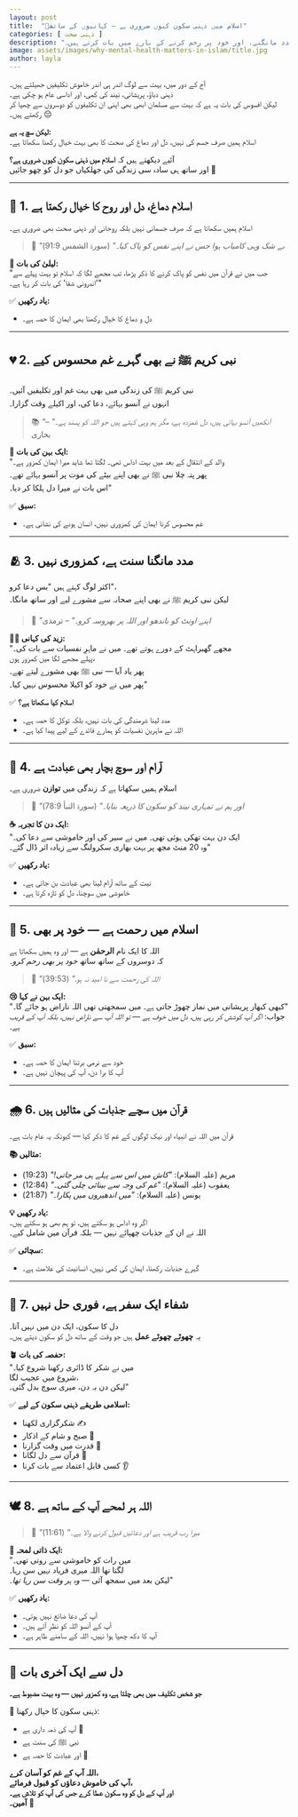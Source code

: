```yaml
---
layout: post
title:  "🌿اسلام میں ذہنی سکون کیوں ضروری ہے — کہانیوں کے ساتھ"
categories: [ ذہنی صحت ]
description: "اسلام میں ذہنی سکون کی اہمیت کو سمجھیں۔ اس مضمون میں ہم قرآن اور حدیث کی روشنی میں ذہنی سکون کے لیے اسلامی طریقوں، مدد مانگنے، اور خود پر رحم کرنے کے بارے میں بات کرتے ہیں۔"
image: assets/images/why-mental-health-matters-in-islam/title.jpg
author: layla
---
```



آج کے دور میں، بہت سے لوگ اندر ہی اندر خاموش تکلیفیں جھیلتے ہیں۔  
ذہنی دباؤ، پریشانی، نیند کی کمی، اور اداسی عام ہو چکی ہے۔  
لیکن افسوس کی بات یہ ہے کہ بہت سے مسلمان ابھی بھی اپنی ان تکلیفوں کو دوسروں سے چھپا کر رکھتے ہیں۔ 😔

**لیکن سچ یہ ہے:**  
اسلام ہمیں صرف جسم کی نہیں، دل اور دماغ کی صحت کا بھی بہت خیال رکھنا سکھاتا ہے۔

آئیے دیکھتے ہیں کہ **اسلام میں ذہنی سکون کیوں ضروری ہے؟**  
اور ساتھ ہی سادہ سی زندگی کی جھلکیاں جو دل کو چھو جائیں 💛

---

## 🧠 1. اسلام دماغ، دل اور روح کا خیال رکھتا ہے

اسلام ہمیں سکھاتا ہے کہ صرف جسمانی نہیں بلکہ روحانی اور ذہنی صحت بھی ضروری ہے۔

> 📖 _"بے شک وہی کامیاب ہوا جس نے اپنے نفس کو پاک کیا۔"_ (سورۃ الشمس 91:9)

**🧕 لیلیٰ کی بات:**  
"جب میں نے قرآن میں نفس کو پاک کرنے کا ذکر پڑھا، تب مجھے لگا کہ اسلام تو بہت پہلے سے 'اندرونی شفا' کی بات کر رہا ہے۔"

✅ **یاد رکھیں:**
- دل و دماغ کا خیال رکھنا بھی ایمان کا حصہ ہے۔

---

## 💔 2. نبی کریم ﷺ نے بھی گہرے غم محسوس کیے

نبی کریم ﷺ کی زندگی میں بھی بہت غم اور تکلیفیں آئیں۔  
انہوں نے آنسو بہائے، دعا کی، اور اکیلے وقت گزارا۔

> 📚 _"آنکھیں آنسو بہاتی ہیں، دل غمزدہ ہے، مگر ہم وہی کہتے ہیں جو اللہ کو پسند ہے۔"_ – بخاری

**🌸 ایک بہن کی بات:**  
"والد کے انتقال کے بعد میں بہت اداس تھی۔ لگتا تھا شاید میرا ایمان کمزور ہے۔  
پھر پتہ چلا نبی ﷺ نے بھی اپنے بیٹے کی موت پر آنسو بہائے تھے۔  
اس بات نے میرا دل ہلکا کر دیا۔"

✅ **سبق:**
- غم محسوس کرنا ایمان کی کمزوری نہیں، انسان ہونے کی نشانی ہے۔

---

## 🫂 3. مدد مانگنا سنت ہے، کمزوری نہیں

اکثر لوگ کہتے ہیں "بس دعا کرو"،  
لیکن نبی کریم ﷺ نے بھی اپنے صحابہ سے مشورے لیے اور ساتھ مانگا۔

> 📖 _"اپنے اونٹ کو باندھو اور اللہ پر بھروسہ کرو۔"_ – ترمذی

**🧑‍🦱 زید کی کہانی:**  
"مجھے گھبراہٹ کے دورے ہوتے تھے۔ میں نے ماہرِ نفسیات سے بات کی۔  
پہلے مجھے لگا میں کمزور ہوں،  
پھر یاد آیا — نبی ﷺ بھی مشورے لیتے تھے۔  
پھر میں نے خود کو اکیلا محسوس نہیں کیا۔"

✅ **اسلام کیا سکھاتا ہے؟**
- مدد لینا شرمندگی کی بات نہیں، بلکہ توکل کا حصہ ہے۔
- اللہ نے ماہرینِ نفسیات کو ہمارے فائدے کے لیے پیدا کیا ہے۔

---

## 🌙 4. آرام اور سوچ بچار بھی عبادت ہے

اسلام ہمیں سکھاتا ہے کہ زندگی میں **توازن** ضروری ہے۔

> 📖 _"اور ہم نے تمہاری نیند کو سکون کا ذریعہ بنایا۔"_ (سورۃ النبأ 78:9)

**☕ ایک دن کا تجربہ:**  
"ایک دن بہت تھکی ہوئی تھی۔ میں نے سیر کی اور خاموشی سے دعا کی۔  
وہ 20 منٹ مجھ پر بہت بھاری سکرولنگ سے زیادہ اثر ڈال گئے۔"

✅ **یاد رکھیں:**
- نیت کے ساتھ آرام لینا بھی عبادت بن جاتی ہے۔
- خاموشی میں سوچنا، دل کو تازہ کرتا ہے۔

---

## 💞 5. اسلام میں رحمت ہے — خود پر بھی

اللہ کا ایک نام **الرحمٰن** ہے — اور وہ ہمیں سکھاتا ہے  
کہ دوسروں کے ساتھ ساتھ *خود پر بھی رحم کرو۔*

> 📖 _"اللہ کی رحمت سے نا امید نہ ہو."_ (39:53)

**😢 ایک بہن نے کہا:**  
"کبھی کبھار پریشانی میں نماز چھوڑ جاتی ہے۔ میں سمجھتی تھی اللہ ناراض ہو جائے گا۔"  
جواب: *اگر آپ کوشش کر رہی ہیں، دل میں خوف ہے — تو اللہ آپ سے ناراض نہیں، بلکہ آپ کے قریب ہے۔*

✅ **سبق:**
- خود سے نرمی برتنا ایمان کا حصہ ہے۔
- آپ کا برا دن، آپ کی پہچان نہیں ہے۔

---

## 🌧️ 6. قرآن میں سچے جذبات کی مثالیں ہیں

قرآن میں اللہ نے انبیاء اور نیک لوگوں کے غم کا ذکر کیا — کیونکہ یہ عام بات ہے۔

**📚 مثالیں:**
- مریم (علیہ السلام): _"کاش میں اس سے پہلے ہی مر جاتی!"_ (19:23)
- یعقوب (علیہ السلام): _"غم کی وجہ سے بینائی چلی گئی۔"_ (12:84)
- یونس (علیہ السلام): _"میں اندھیروں میں پکارا۔"_ (21:87)

**💡 یاد رکھیں:**  
اگر وہ اداس ہو سکتے ہیں، تو ہم بھی ہو سکتے ہیں۔  
اللہ نے ان کے جذبات چھپائے نہیں — بلکہ قرآن میں شامل کیے۔

✅ **سچائی:**
- گہرے جذبات رکھنا، ایمان کی کمی نہیں، انسانیت کی علامت ہے۔

---

## 🌱 7. شفاء ایک سفر ہے، فوری حل نہیں

دل کا سکون، ایک دن میں نہیں آتا۔  
یہ **چھوٹے چھوٹے عمل** ہیں جو وقت کے ساتھ دل کو سکون دیتے ہیں۔

**🪴 حفصہ کی بات:**  
"میں نے شکر کا ڈائری رکھنا شروع کیا۔  
شروع میں عجیب لگا،  
لیکن دن بہ دن، میری سوچ بدل گئی۔"

✅ **اسلامی طریقے ذہنی سکون کے لیے:**
- شکرگزاری لکھنا ✍️  
- صبح و شام کے اذکار 💬  
- قدرت میں وقت گزارنا 🌿  
- قرآن سے دل لگانا 📖  
- کسی قابل اعتماد سے بات کرنا 👂

---

## 🕊️ 8. اللہ ہر لمحے آپ کے ساتھ ہے

> 📖 _"میرا رب قریب ہے اور دعائیں قبول کرنے والا ہے۔"_ (11:61)

**🌌 ایک ذاتی لمحہ:**  
"میں رات کو خاموشی سے روتی تھی۔  
لگتا تھا اللہ میری فریاد نہیں سن رہا۔  
لیکن بعد میں سمجھ آئی — *وہ ہر وقت سن رہا تھا۔*"

✅ **یاد رکھیں:**
- آپ کی دعا ضائع نہیں ہوتی۔
- آپ کے آنسو اللہ کو نظر آتے ہیں۔
- آپ کا دکھ چھپا ہوا نہیں، اللہ کے سامنے ظاہر ہے۔

---

## 🌟 دل سے ایک آخری بات

**جو شخص تکلیف میں بھی چلتا ہے، وہ کمزور نہیں — وہ بہت مضبوط ہے۔**

🌿 ذہنی سکون کا خیال رکھنا:
- آپ کی ذمہ داری ہے 🧠  
- نبی ﷺ کی سنت ہے  
- اور عبادت کا حصہ ہے 🤲

**اللہ آپ کے غم کو آسان کرے،  
آپ کی خاموش دعاؤں کو قبول فرمائے،  
اور آپ کے دل کو وہ سکون عطا کرے جس کی آپ کو تلاش ہے۔  
آمین۔** 💛